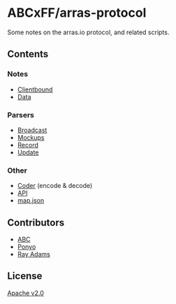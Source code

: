 # ABCxFF/arras-protocol
Some notes on the arras.io protocol, and related scripts.

## Contents
### Notes
- [Clientbound](protocol/clientbound.md)
- [Data](protocol/data.md)

### Parsers
- [Broadcast](protocol/scripts/broadcast.js)
- [Mockups](protocol/scripts/mockups.js)
- [Record](protocol/scripts/record.js)
- [Update](protocol/scripts/update.js)

### Other
- [Coder](protocol/scripts/coder.js) (encode & decode)
- [API](test/api.js)
- [map.json](test/map.json)

## Contributors
- [ABC](https://github.com/ABCxFF)
- [Ponyo](https://github.com/CantRunRiver)
- [Ray Adams](https://github.com/Ray-Adams)

## License
[Apache v2.0](LICENSE)
